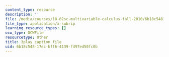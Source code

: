 ```yaml
---
content_type: resource
description: ''
file: /media/courses/18-02sc-multivariable-calculus-fall-2010/6b18c54817ecbff64139f497ed50fc0b_nDuS5uQ7-lo.srt
file_type: application/x-subrip
learning_resource_types: []
ocw_type: OCWFile
resourcetype: Other
title: 3play caption file
uid: 6b18c548-17ec-bff6-4139-f497ed50fc0b
---
```

